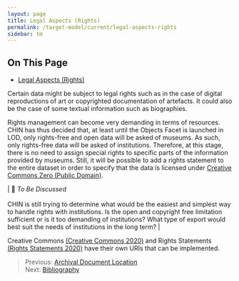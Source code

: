 ```yaml
---
layout: page
title: Legal Aspects (Rights)
permalink: /target-model/current/legal-aspects-rights
sidebar: tm
---
```

<!-- [Back to the Table of Contents](/collections-model/target-model/current/information#table-of-contents)
 -->
## On This Page

* [Legal Aspects (Rights)](#)

Certain data might be subject to legal rights such as in the case of digital reproductions of art or copyrighted documentation of artefacts. It could also be the case of some textual information such as biographies.

Rights management can become very demanding in terms of resources. CHIN has thus decided that, at least until the Objects Facet is launched in LOD, only rights-free and open data will be asked of museums. As such, only rights-free data will be asked of institutions. Therefore, at this stage, there is no need to assign special rights to specific parts of the information provided by museums. Still, it will be possible to add a rights statement to the entire dataset in order to specify that the data is licensed under [Creative Commons Zero (Public Domain)](https://creativecommons.org/share-your-work/public-domain/cc0/). 


| 🔎  *To Be Discussed* <br/><br/>CHIN is still trying to determine what would be the easiest and simplest way to handle rights with institutions. Is the open and copyright free limitation sufficient or is it too demanding of institutions? What type of export would best suit the needs of institutions in the long term? |


Creative Commons [(Creative Commons 2020)](/collections-model/target-model/current/bibliography#creative-commons-2020) and Rights Statements [(Rights Statements 2020)](/collections-model/target-model/current/bibliography#rights-statements-2020) have their own URIs that can be implemented.


> Previous: [Archival Document Location](/collections-model/target-model/current/archival-document-location)<br>Next: [Bibliography](/collections-model/target-model/current/bibliography)
